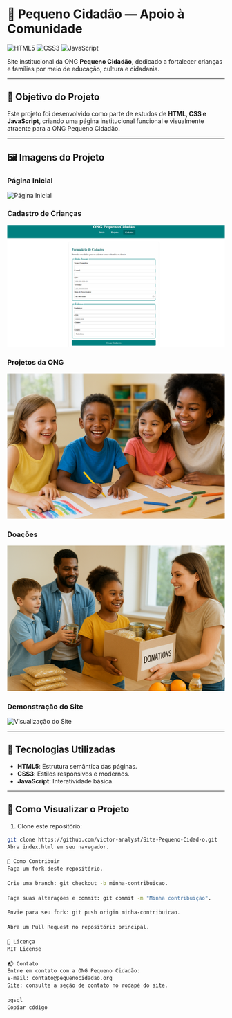 # 🧒 Pequeno Cidadão — Apoio à Comunidade

![HTML5](https://img.shields.io/badge/HTML5-E34F26?style=for-the-badge&logo=html5&logoColor=white)
![CSS3](https://img.shields.io/badge/CSS3-1572B6?style=for-the-badge&logo=css3&logoColor=white)
![JavaScript](https://img.shields.io/badge/JavaScript-F7DF1E?style=for-the-badge&logo=javascript&logoColor=black)

Site institucional da ONG **Pequeno Cidadão**, dedicado a fortalecer crianças e famílias por meio de educação, cultura e cidadania.

---

## 📌 Objetivo do Projeto

Este projeto foi desenvolvido como parte de estudos de **HTML, CSS e JavaScript**, criando uma página institucional funcional e visualmente atraente para a ONG Pequeno Cidadão.

---

## 🖼️ Imagens do Projeto

### Página Inicial

![Página Inicial](https://raw.githubusercontent.com/victor-analyst/Site-Pequeno-Cidad-o/main/images/index.jpg)

### Cadastro de Crianças

![Cadastro de Crianças](https://raw.githubusercontent.com/victor-analyst/Site-Pequeno-Cidad-o/main/images/cadastros.jpg)

### Projetos da ONG

![Projetos da ONG](https://raw.githubusercontent.com/victor-analyst/Site-Pequeno-Cidad-o/main/images/projetos.jpg)

### Doações

![Doações](https://raw.githubusercontent.com/victor-analyst/Site-Pequeno-Cidad-o/main/images/doacoes.jpg)

### Demonstração do Site

![Visualização do Site](https://raw.githubusercontent.com/victor-analyst/Site-Pequeno-Cidad-o/main/images/demo.gif)

---


## 🧰 Tecnologias Utilizadas

- **HTML5**: Estrutura semântica das páginas.  
- **CSS3**: Estilos responsivos e modernos.  
- **JavaScript**: Interatividade básica.

---

## 🚀 Como Visualizar o Projeto

1. Clone este repositório:

```bash
git clone https://github.com/victor-analyst/Site-Pequeno-Cidad-o.git
Abra index.html em seu navegador.

🤝 Como Contribuir
Faça um fork deste repositório.

Crie uma branch: git checkout -b minha-contribuicao.

Faça suas alterações e commit: git commit -m "Minha contribuição".

Envie para seu fork: git push origin minha-contribuicao.

Abra um Pull Request no repositório principal.

📄 Licença
MIT License

📬 Contato
Entre em contato com a ONG Pequeno Cidadão:
E-mail: contato@pequenocidadao.org
Site: consulte a seção de contato no rodapé do site.

pgsql
Copiar código

